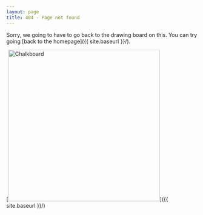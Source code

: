 ```yaml
---
layout: page
title: 404 - Page not found
---
```


Sorry, we going to have to go back to the drawing board on this. You can try going [back to the homepage]({{ site.baseurl }}/).

[<img src="{{ site.baseurl }}/images/chalkboardlarge.jpg" alt="Chalkboard" style="width: 400px;"/>]({{ site.baseurl }}/)
